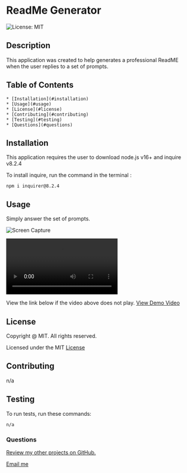 # ReadMe Generator
  ![License: MIT](https://img.shields.io/badge/License-MIT-yellow.svg)
  ## Description

  This application was created to help generates a professional ReadME when the user replies to a set of prompts.

  ## Table of Contents
    * [Installation](#installation)
    * [Usage](#usage)
    * [License](#license)
    * [Contributing](#contributing)
    * [Testing](#testing)
    * [Questions](#questions)


  ## Installation

  This application requires the user to download node.js v16+ and inquire v8.2.4 

  To install inquire, run the command in the terminal :

  ```
  npm i inquirer@8.2.4
  ```

  ## Usage

  Simply answer the set of prompts.

  ![Screen Capture](./demo/Screen-Capture-of-Code.gif)

  ![Demo Video](https://github.com/slmov215/professional-readme-generator/blob/main/demo/Untitled_%20May%2018%2C%202023%2010_36%20PM.webm)

  View the link below if the video above does not play.
  [View Demo Video](https://drive.google.com/file/d/1D42JMMfLoSqGgfAQPsMCpIJeghLIAfdS/view?usp=sharing)

  ## License 
  
   Copyright @ MIT. All rights reserved.

   Licensed under the MIT [License](https://opensource.org/licenses/MIT) 


  ## Contributing

  n/a

  ## Testing

  To run tests, run these commands:

  ```
  n/a
  ```

  ### Questions

  [Review my other projects on GitHub.](https://www.github.com/slmov215)

  [Email me](mailto:slmov215@gmail.com) 